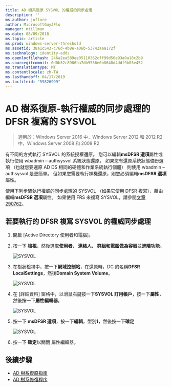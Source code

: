 ```yaml
---
title: AD 樹系復原 SYSVOL 的權威的同步處理
description: ''
ms.author: joflore
author: MicrosoftGuyJFlo
manager: mtillman
ms.date: 08/09/2018
ms.topic: article
ms.prod: windows-server-threshold
ms.assetid: 38a1c543-c76d-4b8e-a06b-53742aaa172f
ms.technology: identity-adds
ms.openlocfilehash: 246a2ea589ee05110362cff99d50e93a0a18c2b9
ms.sourcegitcommit: 0d0b32c8986ba7db9536e0b8648d4ddf9b03e452
ms.translationtype: MT
ms.contentlocale: zh-TW
ms.lasthandoff: 04/17/2019
ms.locfileid: "59826999"
---
```

# <a name="ad-forest-recovery---performing-an-authoritative-synchronization-of-dfsr-replicated-sysvol"></a>AD 樹系復原-執行權威的同步處理的 DFSR 複寫的 SYSVOL  

>適用於：Windows Server 2016 中，Windows Server 2012 和 2012 R2 中，Windows Server 2008 和 2008 R2

有不同的方式執行 SYSVOL 的系統授權還原。 您可以編輯**msDFSR 選項**屬性或執行使用 wbadmin – authsysvol 系統狀態還原。 如果您有還原系統狀態備份選項 （也就您要還原 AD DS 相同的硬體和作業系統執行個體） 則使用 wbadmin – authsysvol 是更簡單。 但如果您需要執行裸機還原，則您必須編輯**msDFSR 選項**屬性。  

使用下列步驟執行權威的同步處理的 SYSVOL （如果它使用 DFSR 複寫），藉由編輯**msDFSR 選項**屬性。 如果使用 FRS 來複寫 SYSVOL，請參閱[文章 290762](https://go.microsoft.com/fwlink/?LinkId=148443)。  

## <a name="to-perform-an-authoritative-synchronization-of-dfsr-replicated-sysvol"></a>若要執行的 DFSR 複寫 SYSVOL 的權威同步處理  

1. 開啟 [Active Directory 使用者和電腦]。  
2. 按一下 **檢視**，然後選取**使用者、 連絡人、 群組和電腦做為容器**並**進階功能**。 

   ![SYSVOL](media/AD-Forest-Recovery-Authoritative-Recovery-SYSVOL/sysvol1.png) 

3. 在樹狀檢視中，按一下**網域控制站**，在還原時，DC 的名稱**DFSR LocalSettings**，然後**Domain System Volume**。 

   ![SYSVOL](media/AD-Forest-Recovery-Authoritative-Recovery-SYSVOL/sysvol2.png)  

4. 在 [詳細資料] 窗格中，以滑鼠右鍵按一下**SYSVOL 訂用帳戶**，按一下**屬性**，然後按一下**屬性編輯器**。  

   ![SYSVOL](media/AD-Forest-Recovery-Authoritative-Recovery-SYSVOL/sysvol3.png) 

5. 按一下  **msDFSR 選項**，按一下**編輯**，型別**1**，然後按一下**確定**  

   ![SYSVOL](media/AD-Forest-Recovery-Authoritative-Recovery-SYSVOL/sysvol4.png) 

6. 按一下 **確定**以關閉 屬性編輯器。  
  
## <a name="next-steps"></a>後續步驟

- [AD 樹系復原指南](AD-Forest-Recovery-Guide.md)
- [AD 樹系修復程序](AD-Forest-Recovery-Procedures.md)

